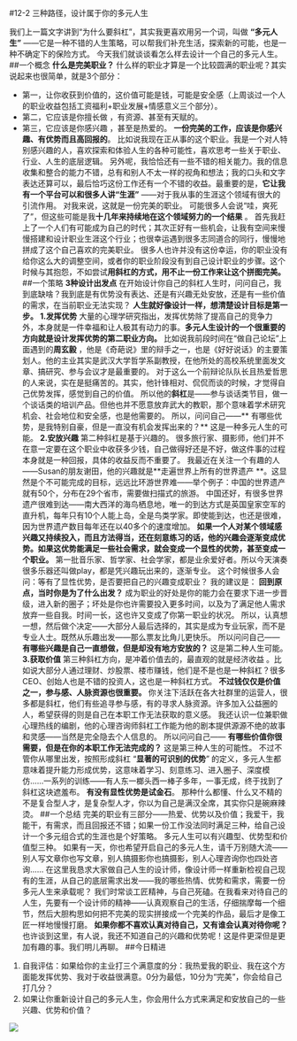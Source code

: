 #12-2 三种路径，设计属于你的多元人生 

我们上一篇文字讲到“为什么要斜杠”，其实我更喜欢用另一个词，叫做 **“多元人生”** ——它是一种不错的人生策略，可以帮我们补充生活，探索新的可能，也是一种不确定下的保险方式。
今天我们就谈谈看怎么样去设计一个自己的多元人生。
##一个概念
**什么是完美职业？**
什么样的职业才算是一个比较圆满的职业呢？其实说起来也很简单，就是3个部分：
- 第一，让你收获到价值的，这价值可能是钱，可能是安全感（上周谈过一个人的职业收益包括工资福利+职业发展+情感意义三个部分）。
- 第二，它应该是你擅长做 ，有资源、甚至有天赋的。
- 第三，它应该是你感兴趣 ，甚至是热爱的。
**一份完美的工作，应该是你感兴趣、有优势而且高回报的**。
比如说我现在正从事的这个职业。我是一个对人特别感兴趣的人，喜欢探索和体验人生的各种可能性，喜欢思考一些关于职业、行业、人生的底层逻辑。
另外呢，我恰恰还有一些不错的相关能力。我的信息收集和整合的能力不错，总有和别人不太一样的视角和想法；我的口头和文字表达还算可以，最后恰巧这份工作还有一个不错的收益。最重要的是，**它让我有一个平台可以和很多人讲“生涯”** ——对于我从事的生涯这个领域有很大的引流作用。
对我来说，这就是一份完美的职业。
可能很多人会说“哇，爽死了”，但这些可能是我**十几年来持续地在这个领域努力的一个结果** 。
首先我赶上了一个人们有可能成为自己的时代；其次正好有一些机会，让我有空间来慢慢搭建和设计职业生涯这个行业；也很幸运遇到很多志同道合的同行，慢慢地拼成了这个自己喜欢的完美职业。
很多人也许并没有这份幸运，你的职业没有给你这么大的调整空间，或者你的职业阶段没有到自己设计职业的步骤。这个时候与其抱怨，不如尝试**用斜杠的方式，用不止一份工作来让这个拼图完美。**
##一个策略
**3种设计出发点**
在开始设计你自己的斜杠人生时，问问自己，我到底缺啥？我到底是有优势没有表达、还是有兴趣无处安放，还是有一些价值的需求，在当前职业无法实现？ 
**人生就好像设计一样，想清楚设计目标是第一步。**
**1.发挥优势**
大量的心理学研究指出，发挥优势除了提高自己的竞争力外，本身就是一件幸福和让人极其有动力的事。**多元人生设计的一个很重要的方向就是设计发挥优势的第二职业方向。**
比如说我前段时间在“做自己论坛”上面遇到的**周玄毅** ，他是《奇葩说》里的辩手之一，也是《好好说话》的主要策划人。他的主业其实是武汉大学哲学系副教授，在他所处的高校系统里面发文章、搞研究、参与会议才是最重要的。
对于这么一个前辩论队队长且热爱哲思的人来说，实在是挺痛苦的。其实，他针锋相对、侃侃而谈的时候，才觉得自己优势发挥，感觉到自己的价值。
所以他的**斜杠**是——参与谈话类节目，做一个谈话类的培训产品。但他也并不愿意放弃武大的教职，那个意味着学术研究机会、社会地位和安全感，也是他需要的。
所以，问问自己——** 有哪些优势，是我特别自豪，但是一直没有机会发挥出来的？**
这是一种多元人生的可能。
**2.安放兴趣**
第二种斜杠是基于兴趣的。
很多旅行家、摄影师，他们并不在意一定要在这个职业中收获多少钱，自己做得好还是不好，做这件事的过程本身就是一种回报，具体的收益反而不重要了。
我最近在关注一个有趣的人——Susan的朋友谢田，他的兴趣就是**走遍世界上所有的世界遗产 **。这显然是个不可能完成的目标，远远比环游世界难——举个例子：中国的世界遗产就有50个，分布在29个省市，需要做扫描式的旅游。
中国还好，有很多世界遗产很难到达——南大西洋的海鸟栖息地，唯一的到达方式是英国皇家空军的直升机，每年只有10个人能上岛，全是鸟类学家。即使能到达，也还是很难，因为世界遗产数目每年还在以40多个的速度增加。
**如果一个人对某个领域感兴趣又持续投入，而且方法得当，还在刻意练习的话，他的兴趣会逐渐变成优势。如果这优势能满足一些社会需求，就会变成一个显性的优势，甚至变成一个职业。**
第一批音乐家、哲学家、社会学家，都是业余爱好者。所以今天演奏很多乐器还叫做play，都是凭兴趣玩出来的，逐渐专业。
这个时候很多人会问：等有了显性优势，是否要把自己的兴趣变成职业？
我的建议是： **回到原点，当时你是为了什么出发？**
成为职业的好处是你的能力会在要求下进一步晋级，进入新的圈子；坏处是你也许需要投入更多时间，以及为了满足他人需求放弃一些自我。时间一长，这也许又变成了你第一职业的状况。
所以，认真想一想，然后做个决定——大部分人最后选择的，其实是成为专业玩家，而不是专业人士。既然从乐趣出发——那么票友比角儿更快乐。
所以问问自己—— **有哪些兴趣是自己一直想做，但是却没有地方安放的？**
这是第二种人生可能。
**3.获取价值**
第三种斜杠方向，是冲着价值去的，最直观的就是经济收益 。比如说大部分人通过理财、炒股票、楼市赚钱，他们是不是也是一种斜杠？很多CEO、创始人也是不错的投资人，这也是一种斜杠方式。
**不过钱仅仅是价值之一，参与感、人脉资源也很重要。**
你关注下活跃在各大社群里的运营人，很多都是斜杠，他们有些追寻参与感，有的寻求人脉资源。许多加入公益圈的人，希望获得的则是自己在本职工作无法获取的意义感。
我还认识一位兼职做心理热线的编剧，他的心理咨询师斜杠工作能为他的剧本提供源源不绝的故事和灵感——当然是完全隐去个人信息的。
所以问问自己—— **有哪些价值你很需要，但是在你的本职工作无法完成的？**
这是第三种人生的可能性。
不过不管你从哪里出发，按照形成斜杠 “**显著的可识别的优势**” 的定义，多元人生都意味着提升能力形成优势，这意味着学习、刻意练习、进入圈子、深度模仿……一系列的训练——有人东一榔头西一棒子多年，一事无成，终于找到了斜杠这块遮羞布。 **有没有显性优势是试金石**。
那种什么都懂、什么又不精的不是复合型人才，是复杂型人才，你以为自己是满汉全席，其实你只是碗麻辣烫。
##一个总结
完美的职业有三部分——热爱、优势以及价值；我爱干，我能干，有需求，而且回报还不错；如果一份工作没法同时满足三种，给自己设计一个多元组合式的生涯也是个好策略。
多元人生可以有兴趣型、优势型和价值型三种。
如果有一天，你也希望开启自己的多元人生，请千万别随大流——别人写文章你也写文章，别人搞摄影你也搞摄影，别人心理咨询你也四处咨询……
在这里我恳求大家做自己人生的设计师，像设计师一样重新检视自己现有的生涯，从自己的底层需求出发——我的哪些热情、优势和需求，需要一份多元人生来承载呢？ 
我们时常谈工匠精神，与自己死磕。在我看来对待自己的人生，先要有一个设计师的精神——认真观察自己的生活，仔细揣摩每一个细节，然后大胆构思如何把不完美的现实拼接成一个完美的作品，最后才是像工匠一样地慢慢打磨。
**如果你都不喜欢认真对待自己，又有谁会认真对待你呢？**
也许谈到这里，有人说，我还不知道自己的兴趣和优势呢！这是件更深但是更加有趣的事。我们明儿再聊。
##今日精进
1. 自我评估：如果给你的主业打三个满意度的分：我热爱我的职业、我在这个方面能发挥优势、我对于收益很满意。0分为最低，10分为“完美”，你会给自己打几分？
2. 如果让你重新设计自己的多元人生，你会用什么方式来满足和安放自己的一些兴趣、优势和价值？

![](./_image/img_1517.jpg)
